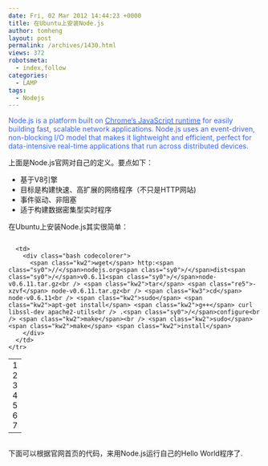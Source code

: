 ```yaml
---
date: Fri, 02 Mar 2012 14:44:23 +0000
title: 在Ubuntu上安装Node.js
author: tomheng
layout: post
permalink: /archives/1430.html
views: 372
robotsmeta:
  - index,follow
categories:
  - LAMP
tags:
  - Nodejs
---
```

<span style="color: #3366ff;">Node.js is a platform built on <a href="http://code.google.com/p/v8/"><span style="color: #3366ff;">Chrome&#8217;s JavaScript runtime</span></a> for easily building fast, scalable network applications. Node.js uses an event-driven, non-blocking I/O model that makes it lightweight and efficient, perfect for data-intensive real-time applications that run across distributed devices.</span>

上面是Node.js官网对自己的定义。要点如下：

  * 基于V8引擎
  * 目标是构建快速、高扩展的网络程序（不只是HTTP网站)
  * 事件驱动、非阻塞
  * 适于构建数据密集型实时程序

在Ubuntu上安装Node.js其实很简单：

<div class="codecolorer-container bash blackboard" style="overflow:auto;white-space:nowrap;">
  <table cellspacing="0" cellpadding="0">
    <tr>
      <td class="line-numbers">
        <div>
          1<br />2<br />3<br />4<br />5<br />6<br />7<br />
        </div>
      </td>
      
      <td>
        <div class="bash codecolorer">
          <span class="kw2">wget</span> http:<span class="sy0">//</span>nodejs.org<span class="sy0">/</span>dist<span class="sy0">/</span>v0.6.11<span class="sy0">/</span>node-v0.6.11.tar.gz<br /> <span class="kw2">tar</span> <span class="re5">-xzvf</span> node-v0.6.11.tar.gz<br /> <span class="kw3">cd</span> node-v0.6.11<br /> <span class="kw2">sudo</span> <span class="kw2">apt-get install</span> <span class="kw2">g++</span> curl libssl-dev apache2-utils<br /> .<span class="sy0">/</span>configure<br /> <span class="kw2">make</span><br /> <span class="kw2">sudo</span> <span class="kw2">make</span> <span class="kw2">install</span>
        </div>
      </td>
    </tr>
  </table>
</div>

下面可以根据官网首页的代码，来用Node.js运行自己的Hello World程序了.
